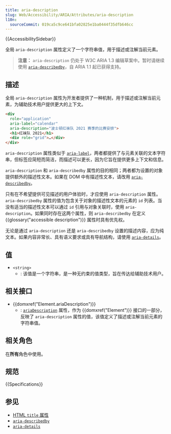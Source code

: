 ```yaml
---
title: aria-description
slug: Web/Accessibility/ARIA/Attributes/aria-description
l10n:
  sourceCommit: 019ca5c9ce641bfa02825e1ba0444f35dfb646cc
---
```


{{AccessibilitySidebar}}

全局 `aria-description` 属性定义了一个字符串值，用于描述或注解当前元素。

> **注意：** `aria-description` 仍处于 W3C ARIA 1.3 编辑草案中。暂时请继续使用 [`aria-describedby`](/zh-CN/docs/Web/Accessibility/ARIA/Attributes/aria-describedby)，自 ARIA 1.1 起已获得支持。

## 描述

全局 `aria-description` 属性为开发者提供了一种机制，用于描述或注解当前元素，为辅助技术用户提供更大的上下文。

```html
<div
  role="application"
  aria-label="calendar"
  aria-description="波士顿红袜队 2021 赛季的比赛安排">
  <h1>红袜队 2021</h1>
  <div role="grid">…</div>
</div>
```

`aria-description` 属性类似于 [`aria-label`](/zh-CN/docs/Web/Accessibility/ARIA/Attributes/aria-label)，两者都提供了与元素关联的文本字符串，但标签应简短而简洁，而描述可以更长，因为它旨在提供更多上下文和信息。

`aria-description` 和 `aria-describedby` 属性的目的相同；两者都为设置的对象提供额外的描述性文本。如果在 DOM 中有描述性文本，请改用 [`aria-describedby`](/zh-CN/docs/Web/Accessibility/ARIA/Attributes/aria-describedby)。

只有在不希望提供可见描述的用户体验时，才应使用 `aria-description` 属性。`aria-describedby` 属性的值为包含关于对象的描述性文本的元素的 `id` 列表。当没有适当的描述性文本可以通过 `id` 引用与对象关联时，使用 `aria-description`。如果同时存在这两个属性，则 `aria-describedby` 在定义 {{glossary("accessible description")}} 属性时具有优先权。

无论是通过 `aria-description` 还是 `aria-describedby` 设置的描述内容，应为纯文本。如果内容非常长、具有语义要求或具有导航结构，请使用 [`aria-details`](/zh-CN/docs/Web/Accessibility/ARIA/Attributes/aria-details)。

## 值

- `<string>`
  - : 该值是一个字符串，是一种无约束的值类型，旨在传达给辅助技术用户。

## 相关接口

- {{domxref("Element.ariaDescription")}}
  - : [`ariaDescription`](/zh-CN/docs/Web/API/Element/ariaDescription) 属性，作为 {{domxref("Element")}} 接口的一部分，反映了 `aria-description` 属性的值，该值定义了描述或注解当前元素的字符串值。

## 相关角色

在**所有**角色中使用。

## 规范

{{Specifications}}

## 参见

- [HTML `title` 属性](/zh-CN/docs/Web/HTML/Global_attributes/title)
- [`aria-describedby`](/zh-CN/docs/Web/Accessibility/ARIA/Attributes/aria-describedby)
- [`aria-details`](/zh-CN/docs/Web/Accessibility/ARIA/Attributes/aria-details)
